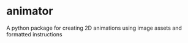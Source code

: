 # animator
A python package for creating 2D animations using image assets and formatted instructions
